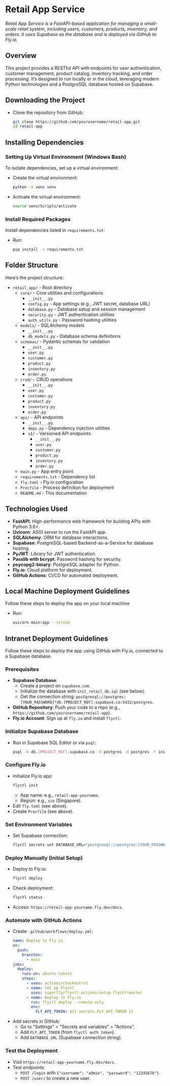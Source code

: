 # Retail App Service

_Retail App Service is a FastAPI-based application for managing a small-scale retail system, including users, customers, products, inventory, and orders. It uses Supabase as the database and is deployed via GitHub to Fly.io._ 

## Overview

This project provides a RESTful API with endpoints for user authentication, customer management, product catalog, inventory tracking, and order processing. It’s designed to run locally or in the cloud, leveraging modern Python technologies and a PostgreSQL database hosted on Supabase.

## Downloading the Project

* Clone the repository from GitHub:
  `````bash
  git clone https://github.com/yourusername/retail-app.git
  cd retail-app
  `````

## Installing Dependencies

### Setting Up Virtual Environment (Windows Bash)

To isolate dependencies, set up a virtual environment:

* Create the virtual environment:
  `````bash
  python -m venv venv
  `````

* Activate the virtual environment:
  `````bash
  source venv/Scripts/activate
  `````

### Install Required Packages

Install dependencies listed in ````requirements.txt````:

* Run:
  `````bash
  pip install -r requirements.txt
  `````

## Folder Structure

Here’s the project structure:

* ````retail_app/```` - Root directory
  * ````core/```` - Core utilities and configurations
    * ````__init__.py````
    * ````config.py```` - App settings (e.g., JWT secret, database URL)
    * ````database.py```` - Database setup and session management
    * ````security.py```` - JWT authentication utilities
    * ````auth_utils.py```` - Password hashing utilities
  * ````models/```` - SQLAlchemy models
    * ````__init__.py````
    * ````db_models.py```` - Database schema definitions
  * ````schemas/```` - Pydantic schemas for validation
    * ````__init__.py````
    * ````user.py````
    * ````customer.py````
    * ````product.py````
    * ````inventory.py````
    * ````order.py````
  * ````crud/```` - CRUD operations
    * ````__init__.py````
    * ````user.py````
    * ````customer.py````
    * ````product.py````
    * ````inventory.py````
    * ````order.py````
  * ````api/```` - API endpoints
    * ````__init__.py````
    * ````deps.py```` - Dependency injection utilities
    * ````v1/```` - Versioned API endpoints
      * ````__init__.py````
      * ````user.py````
      * ````customer.py````
      * ````product.py````
      * ````inventory.py````
      * ````order.py````
  * ````main.py```` - App entry point
  * ````requirements.txt```` - Dependency list
  * ````fly.toml```` - Fly.io configuration
  * ````Procfile```` - Process definition for deployment
  * ````README.md```` - This documentation

## Technologies Used

* **FastAPI**: High-performance web framework for building APIs with Python 3.6+.
* **Uvicorn**: ASGI server to run the FastAPI app.
* **SQLAlchemy**: ORM for database interactions.
* **Supabase**: PostgreSQL-based Backend-as-a-Service for database hosting.
* **PyJWT**: Library for JWT authentication.
* **Passlib with bcrypt**: Password hashing for security.
* **psycopg2-binary**: PostgreSQL adapter for Python.
* **Fly.io**: Cloud platform for deployment.
* **GitHub Actions**: CI/CD for automated deployment.

## Local Machine Deployment Guidelines
Follow these steps to deploy the app on your local machine
* Run:
  `````bash
  uvicorn main:app --reload
  `````

## Intranet Deployment Guidelines

Follow these steps to deploy the app using GitHub with Fly.io, connected to a Supabase database.

### Prerequisites

* **Supabase Database**:
  * Create a project on ````supabase.com````.
  * Initialize the database with ````init_retail_db.sql```` (see below).
  * Get the connection string: ````postgresql://postgres:[YOUR_PASSWORD]*db.[PROJECT_REF].supabase.co:5432/postgres````.
* **GitHub Repository**: Push your code to a repo (e.g., ````https://github.com/yourusername/retail-app````).
* **Fly.io Account**: Sign up at ````fly.io```` and install ````flyctl````.

### Initialize Supabase Database

* Run in Supabase SQL Editor or via ````psql````:
  `````bash
  psql -h db.[PROJECT_REF].supabase.co -U postgres -d postgres -f init_retail_db.sql
  `````

### Configure Fly.io

* Initialize Fly.io app:
  `````bash
  flyctl init
  `````
  * App name: e.g., ````retail-app-yourname````.
  * Region: e.g., ````sin```` (Singapore).
* Edit ````fly.toml```` (see above).
* Create ````Procfile```` (see above).

### Set Environment Variables

* Set Supabase connection:
  `````bash
  flyctl secrets set DATABASE_URL="postgresql://postgres:[YOUR_PASSWORD]*db.[PROJECT_REF].supabase.co:5432/postgres"
  `````

### Deploy Manually (Initial Setup)

* Deploy to Fly.io:
  `````bash
  flyctl deploy
  `````
* Check deployment:
  `````bash
  flyctl status
  `````
* Access: ````https://retail-app-yourname.fly.dev/docs````.

### Automate with GitHub Actions

* Create ````.github/workflows/deploy.yml````:
  `````yaml
  name: Deploy to Fly.io
  on:
    push:
      branches:
        - main
  jobs:
    deploy:
      runs-on: ubuntu-latest
      steps:
        - uses: actions/checkout*v3
        - name: Set up Flyctl
          uses: superfly/flyctl-actions/setup-flyctl*master
        - name: Deploy to Fly.io
          run: flyctl deploy --remote-only
          env:
            FLY_API_TOKEN: ${{ secrets.FLY_API_TOKEN }}
  `````
* Add secrets in GitHub:
  * Go to "Settings" > "Secrets and variables" > "Actions".
  * Add ````FLY_API_TOKEN```` (from ````flyctl auth token````).
  * Add ````DATABASE_URL```` (Supabase connection string).

### Test the Deployment

* Visit ````https://retail-app-yourname.fly.dev/docs````.
* Test endpoints:
  * ````POST /login```` with ````{"username": "admin", "password": "12345678"}````.
  * ````POST /user/```` to create a new user.